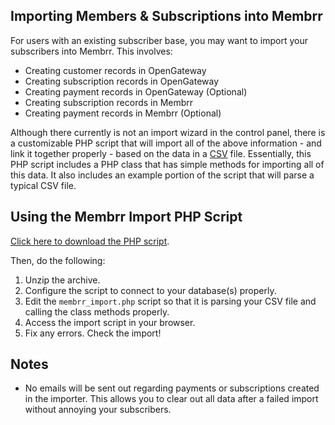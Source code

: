 ## Importing Members &amp; Subscriptions into Membrr

For users with an existing subscriber base, you may want to import your subscribers into Membrr.  This involves:

*   Creating customer records in OpenGateway
*   Creating subscription records in OpenGateway
*   Creating payment records in OpenGateway (Optional)
*   Creating subscription records in Membrr
*   Creating payment records in Membrr (Optional)

Although there currently is not an import wizard in the control panel, there is a customizable PHP script that will
import all of the above information - and link it together properly - based on the data in a
[CSV](http://en.wikipedia.org/wiki/Comma-separated_values) file.  Essentially, this PHP script includes a 
PHP class that has simple methods for importing all of this data.  It also includes an example portion of the script
that will parse a typical CSV file.

## Using the Membrr Import PHP Script

[Click here to download the PHP script](http://help.electricfunction.com/kb/membrr/how-do-i-import-subscriptions-into-membrr).

Then, do the following:

1.  Unzip the archive.
2.  Configure the script to connect to your database(s) properly.
3.  Edit the `membrr_import.php` script so that it is parsing your CSV file and calling the class methods properly.
4.  Access the import script in your browser.
5.  Fix any errors.  Check the import!

## Notes

*   No emails will be sent out regarding payments or subscriptions created in the importer.  This allows you to clear out all data
	after a failed import without annoying your subscribers.
